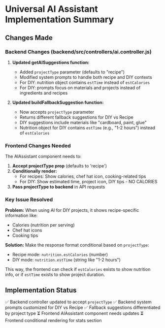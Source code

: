 # Universal AI Assistant Implementation Summary

## Changes Made

### Backend Changes (backend/src/controllers/ai.controller.js)

1. **Updated getAISuggestions function:**
   - Added `projectType` parameter (defaults to "recipe")
   - Modified system prompts to handle both recipe and DIY contexts
   - For DIY: nutrition object contains `estTime` instead of `estCalories`
   - For DIY: prompts focus on materials and projects instead of ingredients and recipes

2. **Updated buildFallbackSuggestion function:**
   - Now accepts `projectType` parameter
   - Returns different fallback suggestions for DIY vs Recipe
   - DIY suggestions include materials like "cardboard, paint, glue" 
   - Nutrition object for DIY contains `estTime` (e.g., "1-2 hours") instead of `estCalories`

### Frontend Changes Needed

The AIAssistant component needs to:

1. **Accept projectType prop** (defaults to 'recipe')
2. **Conditionally render:**
   - For recipes: Show calories, chef hat icon, cooking-related tips
   - For DIY: Show estimated time, project icon, DIY tips - NO CALORIES
3. **Pass projectType to backend** in API requests

### Key Issue Resolved

**Problem:** When using AI for DIY projects, it shows recipe-specific information like:
- Calories (nutrition per serving)
- Chef hat icons  
- Cooking tips

**Solution:** Make the response format conditional based on `projectType`:
- Recipe mode: `nutrition.estCalories` (number)
- DIY mode: `nutrition.estTime` (string like "1-2 hours")

This way, the frontend can check if `estCalories` exists to show nutrition info, or if `estTime` exists to show project duration.

## Implementation Status

✅ Backend controller updated to accept `projectType`
✅ Backend system prompts customized for DIY vs Recipe
✅ Fallback suggestions differentiated by project type
⏳ Frontend AIAssistant component needs updates
⏳ Frontend conditional rendering for stats section

